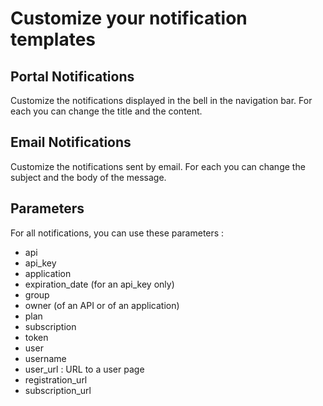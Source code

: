 # Customize your notification templates

## Portal Notifications

Customize the notifications displayed in the bell in the navigation bar. For each you can change the title and the content.

## Email Notifications

Customize the notifications sent by email. For each you can change the subject and the body of the message.

## Parameters
For all notifications, you can use these parameters :
* api
* api_key
* application
* expiration_date (for an api_key only)
* group
* owner (of an API or of an application)
* plan
* subscription
* token
* user
* username
* user_url : URL to a user page
* registration_url
* subscription_url
